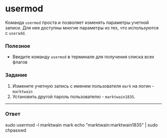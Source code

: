 # usermod

Команда `usermod` проста и позволяет изменять параметры учетной записи. Для нее доступны многие параметры из тех, что используются с `useradd`.

### Полезное

- Введите команду `usermod` в терминале для получения списка всех флагов

### Задание

1. Измените учетную запись с именем пользователя `mark` на логин - `marktwain`
2. Установить другой пароль пользователю - `marktwain1835`.

---

### Ответ
sudo usermod -l marktwain mark
echo "marktwain:marktwain1835" | sudo chpasswd
